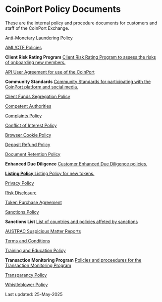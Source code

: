# CoinPort Policy Documents
These are the internal policy and procedure documents for customers and staff of the CoinPort Exchange. 

[Anti-Monetary Laundering Policy](https://www.coinport.com.au/legal/aml.html) 

[AML/CTF Policies](https://www.coinport.com.au/legal/AMLCTF_Policy.html) 

<p><b>Client Risk Rating Program</b> <a title="https://www.coinport.com.au/policies/client_risk_rating_program.html" href="https://www.coinport.com.au/policies/client_risk_rating_program.html" target="_blank">Client Risk Rating Program to assess the risks of onboarding new members.</p>

[API User Agreement for use of the CoinPort](https://www.coinport.com.au/legal/API_Agreement.html) 

<p><b>Community Standards</b> <a title="https://www.coinport.com.au/policies/community_standards.html" href="https://www.coinport.com.au/policies/community_standards.html" target="_blank">Community Standards for participating with the CoinPort platform and social media.</p>

[Client Funds Segregation Policy](https://www.coinport.com.au/legal/funds_segregation.html) 

[Competent Authorities](https://www.coinport.com.au/legal/competent_authorities.html) 

[Complaints Policy](https://www.coinport.com.au/legal/complaints.html) 

[Conflict of Interest Policy](https://www.coinport.com.au/legal/conflict_interest.html) 

[Browser Cookie Policy](https://www.coinport.com.au/legal/cookies_policy.html) 

[Deposit Refund Policy](https://www.coinport.com.au/legal/deposit_refund_policy.html) 

[Document Retention Policy](https://www.coinport.com.au/policies/document_retention.html) 

<p><b>Enhanced Due Diligence</b> <a title="https://www.coinport.com.au/policies/enhanced_due_diligence.html" href="https://www.coinport.com.au/policies/enhanced_due_diligence.html" target="_blank">Customer Enhanced Due Diligence policies.</p>

<p><b>Listing Policy</b> <a title="https://www.coinport.com.au/policies/listing_policy.html" href="https://www.coinport.com.au/policies/listing_policy.html" target="_blank">Listing Policy for new tokens.</p>


[Privacy Policy](https://www.coinport.com.au/legal/privacy.html) 

[Risk Disclosure](https://www.coinport.com.au/legal/risk_disclosure.html) 

[Token Purchase Agreement](https://www.coinport.com.au/legal/token_purchase_agreement.html) 

[Sanctions Policy](https://www.coinport.com.au/legal/sanctions.html) 

<p><b>Sanctions List</b> <a title="https://www.coinport.com.au/policies/sanctions-list.html" href="https://www.coinport.com.au/policies/sanctions-list.html" target="_blank">List of countries and policies affeted by sanctions </p>

[AUSTRAC Suspicious Matter Reports](https://www.coinport.com.au/legal/suspicious_matter_reports.html) 

[Terms and Conditions](https://www.coinport.com.au/legal/terms.html) 

[Training and Education Policy](https://www.coinport.com.au/legal/training.html) 

<p><b>Transaction Monitoring Program</b> <a title="https://www.coinport.com.au/policies/transaction_monitoring_program.html" href="https://www.coinport.com.au/policies/transaction_monitoring_program.html" target="_blank">Policies and proceedures for the Transaction Monitoring Program </p>

[Transparancy Policy](https://www.coinport.com.au/legal/transparency_policy.html) 

[Whistleblower Policy](https://www.coinport.com.au/legal/whistleblower.html) 

Last updated: 25-May-2025

